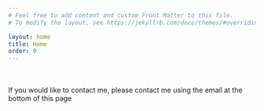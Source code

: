 ```yaml
---
# Feel free to add content and custom Front Matter to this file.
# To modify the layout, see https://jekyllrb.com/docs/themes/#overriding-theme-defaults

layout: home
title: Home
order: 0
---
```

<br><br>
If you would like to contact me, please contact me using the email at the bottom of this page
<br>